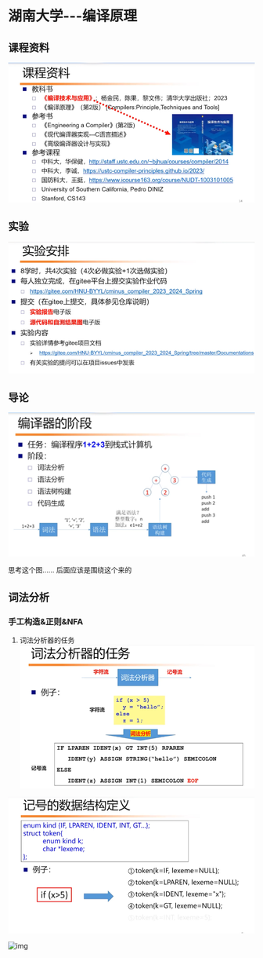 # 湖南大学---编译原理

## 课程资料

![1727525936537](./image/Compilers_HUNAN/课程资料.png)

## 实验

![img](./image/Compilers_HUNAN/实验.png)

## 导论

![](./image/Compilers_HUNAN/导论-编译阶段.png)

思考这个图...... 后面应该是围绕这个来的

## 词法分析

### 手工构造&正则&NFA

1. 词法分析器的任务
   ![img](./image/Compilers_HUNAN/词法分析器任务.png)

![img](./image/Compilers_HUNAN/记号的数据结构定义.png)

![img]()
